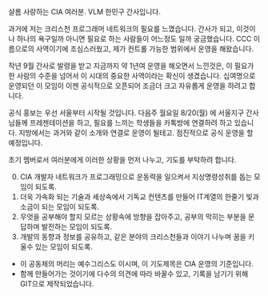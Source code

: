 샬롬 사랑하는 CIA 여러분. VLM 한민구 간사입니다.

과거에 저는 크리스천 프로그래머 네트워크의 필요를 느꼈습니다. 간사가 되고, 이것이 나 하나의 욕구일까 아니면 필요로 하는 사람들이 어느정도 일까 궁금했습니다. CCC 이름으로의 사역이기에 조심스러웠고, 제가 컨트롤 가능한 범위에서 운영을 해왔습니다.

작년 9월 간사로 발령을 받고 지금까지 약 1년여 운영을 해오면서 느낀것은, 이 필요가 한 사람의 수준을 넘어서 이 시대의 중요한 사역이라는 확신이 생겼습니다. 십여명으로 운영되던 이 모임이 이젠 공식적으로 오픈되어 조금더 크고 자유롭게 운영을 하려고 합니다.

공식 홍보는 우선 서울부터 시작될 것입니다. 다음주 월요일 8/20(월) 에 서울지구 간사님들께 프레젠테이션을 하고, 필요를 느끼는 학생들을 카톡방에 연결하려 하고 있습니다. 지방에서는 과거와 같이 소개와 연결로 운영이 될테고. 점진적으로 공식 운영을 할 예정입니다. 

초기 멤버로서 여러분에게 이러한 상황을 먼저 나누고, 기도를 부탁하려 합니다. 

0. CIA 개발자 네트워크가 프로그래밍으로 운동력을 일으켜서 지상명령성취를 돕는 모임이 되도록.
1. 더욱 가속화 되는 기술과 세상속에서 기독교 컨텐츠를 만들어 IT계열의 한줄기 빛과 소금이 되는 모임이 되도록.
2. 무엇을 공부해야 할지 모르는 상황속에 방향을 잡아주고, 공부의 막히는 부분을 문답하며 발전하는 모임이 되도록.
3. 개발의 동향과 정보를 공유하고, 같은 분야의 크리스천들과 이야기 나누며 꿈을 키울수 있는 모임이 되도록.

- 이 공동체의 머리는 예수그리스도 이시며, 이 기도제목은 CIA 운영의 기준입니다.
- 함께 만들어가는 것이기에 다수의 의견에 따라 바꿀수 있고, 기록을 남기기 위해 GIT으로 제작되었습니다.
